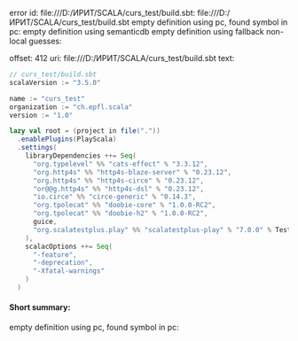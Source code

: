 error id: file:///D:/ИРИТ/SCALA/curs_test/build.sbt:
file:///D:/ИРИТ/SCALA/curs_test/build.sbt
empty definition using pc, found symbol in pc: 
empty definition using semanticdb
empty definition using fallback
non-local guesses:

offset: 412
uri: file:///D:/ИРИТ/SCALA/curs_test/build.sbt
text:
```scala
// curs_test/build.sbt
scalaVersion := "3.5.0"

name := "curs_test"
organization := "ch.epfl.scala"
version := "1.0"

lazy val root = (project in file("."))
  .enablePlugins(PlayScala)
  .settings(
    libraryDependencies ++= Seq(
      "org.typelevel" %% "cats-effect" % "3.3.12",
      "org.http4s" %% "http4s-blaze-server" % "0.23.12",
      "org.http4s" %% "http4s-circe" % "0.23.12",
      "or@@g.http4s" %% "http4s-dsl" % "0.23.12",
      "io.circe" %% "circe-generic" % "0.14.3",
      "org.tpolecat" %% "doobie-core" % "1.0.0-RC2",
      "org.tpolecat" %% "doobie-h2" % "1.0.0-RC2",
      guice,
      "org.scalatestplus.play" %% "scalatestplus-play" % "7.0.0" % Test
    ),
    scalacOptions ++= Seq(
      "-feature",
      "-deprecation",
      "-Xfatal-warnings"
    )
  )

```


#### Short summary: 

empty definition using pc, found symbol in pc: 